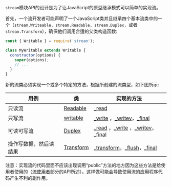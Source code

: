 
<!--type=misc-->

`stream`模块API的设计是为了让JavaScript的原型继承模式可以简单的实现流。

首先，一个流开发者可能声明了一个JavaScript类并且继承四个基本流类中的一个（`stream.Writeable`，`stream.Readable`，`stream.Duplex`，或者`stream.Transform`），确保他们调用合适的父类构造函数:

```js
const { Writable } = require('stream');

class MyWritable extends Writable {
  constructor(options) {
    super(options);
    // ...
  }
}
```

新的流类必须实现一个或多个特定的方法，根据所创建的流类型，如下图所示:

| 用例 | 类 | 实现的方法 |
| --- | --- | --- |
| 只读流 | [Readable](#stream_class_stream_readable) | [_read](#stream_readable_read_size_1) |
| 只写流 | [writable](#stream_class_stream_writable) | [_write](#stream_writable_write_chunk_encoding_callback_1) ，[_writev](#stream_writable_writev_chunks_callback)，[_final](#stream_writable_final_callback) |
| 可读可写流 | [Duplex](#stream_class_stream_duplex) | [_read](#stream_readable_read_size_1) ，[_write](#stream_writable_write_chunk_encoding_callback_1) ，[_writev](#stream_writable_writev_chunks_callback)，[_final](#stream_writable_final_callback) |
| 操作写数据，然后读结果 | [Transform](#stream_class_stream_transform) | [_transform](#stream_transform_transform_chunk_encoding_callback)，[_flush](#stream_transform_flush_callback)，[_final](#stream_writable_final_callback) |

注意：实现流的代码里面不应该出现调用“public”方法的地方因为这些方法是给使用者使用的（[流使用者](#stream_api_for_stream_consumers)部分的API所述）。这样做可能会导致使用流的应用程序代码产生不利的副作用。


